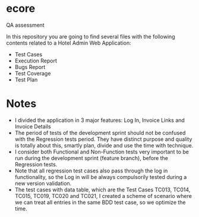 # ecore
QA assessment

In this repository you are going to find several files with the following contents related to a Hotel Admin Web Application:

- Test Cases
- Execution Report
- Bugs Report
- Test Coverage
- Test Plan 

# Notes 

- I divided the application in 3 major features: Log In, Invoice Links and Invoice Details
- The period of tests  of the development sprint should not be confused with the Regression tests period. They have distinct purpose and quality is totally about this, smartly plan, divide and use the time with technique. 
- I consider both Functional and Non-Function tests very important to be run during the development sprint (feature branch), before the Regression tests.
- Note that all regression test cases also pass through the log in functionality, so the Log in will be always compulsorily tested during a new version validation.
- The test cases with data table, which are the Test Cases TC013, TC014, TC015, TC019, TC020 and TC021, I created a scheme of scenario where we can treat all entries in the same BDD test case, so we optimize the time.

